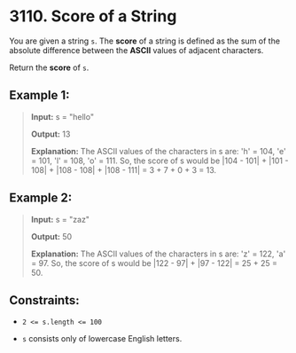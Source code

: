 # 3110. Score of a String

You are given a string `s`. The **score** of a string is defined as the sum of the absolute difference between the **ASCII** values of adjacent characters.

Return the **score** of `s`.

## Example 1:

> **Input:** s = "hello"
>
> **Output:** 13
>
> **Explanation:**
> The ASCII values of the characters in s are: 'h' = 104, 'e' = 101, 'l' = 108, 'o' = 111. So, the score of s would be |104 - 101| + |101 - 108| + |108 - 108| + |108 - 111| = 3 + 7 + 0 + 3 = 13.

## Example 2:

> **Input:** s = "zaz"
>
> **Output:** 50
>
> **Explanation:**
> The ASCII values of the characters in s are: 'z' = 122, 'a' = 97. So, the score of s would be |122 - 97| + |97 - 122| = 25 + 25 = 50.

## Constraints:

- `2 <= s.length <= 100`

- `s` consists only of lowercase English letters.
